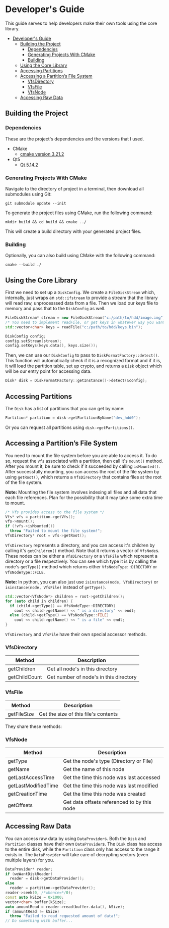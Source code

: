 # Developer's Guide
This guide serves to help developers make their own tools using the core library.
- [Developer's Guide](#developers-guide)
  - [Building the Project](#building-the-project)
    - [Dependencies](#dependencies)
    - [Generating Projects With CMake](#generating-projects-with-cmake)
    - [Building](#building)
  - [Using the Core Library](#using-the-core-library)
  - [Accessing Partitions](#accessing-partitions)
  - [Accessing a Partition’s File System](#accessing-a-partitions-file-system)
    - [VfsDirectory](#vfsdirectory)
    - [VfsFile](#vfsfile)
    - [VfsNode](#vfsnode)
  - [Accessing Raw Data](#accessing-raw-data)

## Building the Project
### Dependencies
These are the project's dependencies and the versions that I used. 
- CMake
  - [cmake version 3.21.2](https://github.com/Kitware/CMake/releases/tag/v3.21.2)
- Qt5 
  - [Qt 5.14.2](https://download.qt.io/archive/qt/5.14/5.14.2/)

### Generating Projects With CMake
Navigate to the directory of project in a terminal, then download all submodules using Git:

`git submodule update --init`


To generate the project files using CMake, run the following command:

`mkdir build && cd build && cmake ../`

This will create a build directory with your generated project files.

### Building
Optionally, you can also build using CMake with the following command:

`cmake --build ./`

## Using the Core Library
First we need to set up a `DiskConfig`. We create a `FileDiskStream` which, internally, just wraps an `std::ifstream` to provide a stream that the library will read raw, unprocesssed data from a file. Then we load our keys file to memory and pass that to the `DiskConfig` as well.
```cpp
FileDiskStream* stream = new FileDiskStream("c:/path/to/hdd/image.img");
/* You need to implement readFile, or get keys in whatever way you want to. */
std::vector<char> keys = readFile("c:/path/to/hdd/keys.bin");

DiskConfig config;
config.setStream(stream);
config.setKeys(keys.data(), keys.size());
```

Then, we can use our `DiskConfig` to pass to `DiskFormatFactory::detect()`. This function will automatically check if it is a recognized format and if it is, it will load the partition table, set up crypto, and returns a `Disk` object which will be our entry point for accessing data.
```cpp
Disk* disk = DiskFormatFactory::getInstance()->detect(&config);
```

## Accessing Partitions
The `Disk` has a list of partitions that you can get by name:
```cpp
Partition* partition = disk->getPartitionByName("dev_hdd0");
```

Or you can request all partitions using `disk->getPartitions()`.

## Accessing a Partition’s File System
You need to mount the file system before you are able to access it. To do so, request the `Vfs` associated with a partition, then call it's `mount()` method. After you mount it, be sure to check if it succeeded by calling `isMounted()`. After successfully mounting, you can access the root of the file system by using `getRoot()`, which returns a `VfsDirectory` that contains files at the root of the file system.

**Note:** Mounting the file system involves indexing all files and all data that each file references. Plan for the possibility that it may take some extra time to mount.
```cpp
/* Vfs provides access to the file system */
Vfs* vfs = partition->getVfs();
vfs->mount();
if (!vfs->isMounted())
  throw "Failed to mount the file system!";
VfsDirectory* root = vfs->getRoot();
```

`VfsDirectory` represents a directory, and you can access it's children by calling it's `getChildren()` method. Note that it returns a vector of `VfsNode`s. These nodes can be either a `VfsDirectory` or a `VfsFile` which represent a directory or a file respectively. You can see which type it is by calling the node's `getType()` method which returns either `VfsNodeType::DIRECTORY` or `VfsNodeType::FILE`.

**Note:** In python, you can also just use `isinstance(node, VfsDirectory)` or `isinstance(node, VfsFile)` instead of `getType()`.
```cpp
std::vector<VfsNode*> children = root->getChildren();
for (auto child in children) {
  if (child->getType() == VfsNodeType::DIRECTORY)
    cout << child->getName() << " is a directory" << endl;
  else (child->getType() == VfsNodeType::FILE)
    cout << child->getName() << " is a file" << endl;
}
```


`VfsDirectory` and `VfsFile` have their own special accessor methods.
### VfsDirectory
|Method|Description|
|------|-----------|
|getChildren|Get all node's in this directory|
|getChildCount|Get number of node's in this directory|

### VfsFile
|Method|Description|
|------|-----------|
|getFileSize|Get the size of this file's contents|

They share these methods:
### VfsNode
|Method|Description|
|------|-----------|
|getType|Get the node's type (Directory or File)|
|getName|Get the name of this node|
|getLastAccessTime|Get the time this node was last accessed|
|getLastModifiedTime|Get the time this node was last modified|
|getCreationTime|Get the time this node was created|
|getOffsets|Get data offsets referenced to by this node|

## Accessing Raw Data
You can access raw data by using `DataProvider`s. Both the `Disk` and `Partition` classes have their own `DataProvider`s. The `Disk` class has access to the entire disk, while the `Partition` class only has access to the range it exists in. The `DataProvider` will take care of decrypting sectors (even multiple layers) for you.
```cpp
DataProvider* reader;
if (weWantDiskReader)
  reader = disk->getDataProvider();
else
  reader = partition->getDataProvider();
reader->seek(0, /*whence=*/0);
const auto kSize = 0x1000;
vector<char> buffer(kSize);
auto amountRead = reader->read(buffer.data(), kSize);
if (amountRead != kSize)
  throw "Failed to read requested amount of data!";
// Do something with buffer...
```
